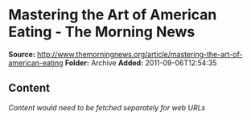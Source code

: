 # Mastering the Art of American Eating - The Morning News

**Source:** http://www.themorningnews.org/article/mastering-the-art-of-american-eating
**Folder:** Archive
**Added:** 2011-09-06T12:54:35




## Content
*Content would need to be fetched separately for web URLs*
